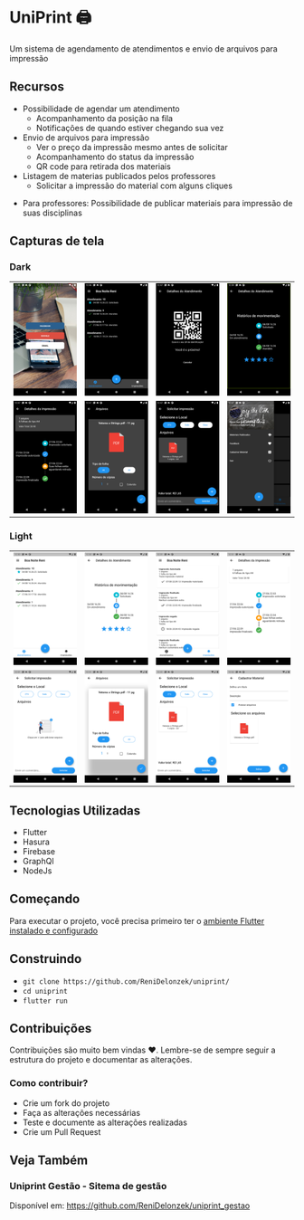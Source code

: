 # UniPrint 🖨 
<!--
<img src="https://img.shields.io/github/license/ReniDelonzek/uniprint">
-->

Um sistema de agendamento de atendimentos e envio de arquivos para impressão

## Recursos

- Possibilidade de agendar um atendimento
  - Acompanhamento da posição na fila
  - Notificações de quando estiver chegando sua vez
- Envio de arquivos para impressão
  - Ver o preço da impressão mesmo antes de solicitar
  - Acompanhamento do status da impressão
  - QR code para retirada dos materiais
- Listagem de materias publicados pelos professores
  - Solicitar a impressão do material com alguns cliques
* Para professores: Possibilidade de publicar materiais para impressão de suas disciplinas

## Capturas de tela

### Dark

 <table>
  <tr> 
    <td><img src="https://github.com/ReniDelonzek/uniprint/blob/master/capturas_tela/Screenshot_1599450540.png" width="280px" /></td>
    <td><img src="https://github.com/ReniDelonzek/uniprint/blob/master/capturas_tela/Screenshot_1599450423.png" width="280px" /></td>
    <td><img src="https://github.com/ReniDelonzek/uniprint/blob/master/capturas_tela/Screenshot_1599450431.png" width="280px" /></td>
    <td><img src="https://github.com/ReniDelonzek/uniprint/blob/master/capturas_tela/Screenshot_1599451196.png" width="280px" /></td>
    
  <tr>
    <td><img src="https://github.com/ReniDelonzek/uniprint/blob/master/capturas_tela/Screenshot_1599450437.png" width="280px" /></td>
    <td><img src="https://github.com/ReniDelonzek/uniprint/blob/master/capturas_tela/Screenshot_1599450455.png" width="280px" /></td>
    <td><img src="https://github.com/ReniDelonzek/uniprint/blob/master/capturas_tela/Screenshot_1599450460.png" width="280px" /></td>
    <td><img src="https://github.com/ReniDelonzek/uniprint/blob/master/capturas_tela/Screenshot_1599450464.png" width="280px" /></td>
    
    
  </tr>
</table>

### Light

 <table>
  <tr> 
    <td><img src="https://github.com/ReniDelonzek/uniprint/blob/master/capturas_tela/Screenshot_1599450657.png" width="280px" /></td>
    <td><img src="https://github.com/ReniDelonzek/uniprint/blob/master/capturas_tela/Screenshot_1599450661.png" width="280px" /></td>
    <td><img src="https://github.com/ReniDelonzek/uniprint/blob/master/capturas_tela/Screenshot_1599450672.png" width="280px" /></td>
    <td><img src="https://github.com/ReniDelonzek/uniprint/blob/master/capturas_tela/Screenshot_1599450674.png" width="280px" /></td>
  <tr>
    <td><img src="https://github.com/ReniDelonzek/uniprint/blob/master/capturas_tela/Screenshot_1599450687.png" width="280px" /></td>
    <td><img src="https://github.com/ReniDelonzek/uniprint/blob/master/capturas_tela/Screenshot_1599450698.png" width="280px" /></td>
    <td><img src="https://github.com/ReniDelonzek/uniprint/blob/master/capturas_tela/Screenshot_1599450708.png" width="280px" /></td>
    <td><img src="https://github.com/ReniDelonzek/uniprint/blob/master/capturas_tela/Screenshot_1599450742.png" width="280px" /></td>
  </tr>
</table>

## Tecnologias Utilizadas

- Flutter
- Hasura
- Firebase
- GraphQl
- NodeJs


## Começando

Para executar o projeto, você precisa primeiro ter o <a href="https://flutter.dev/docs/get-started/install">ambiente Flutter instalado e configurado</a>

## Construindo

- `git clone https://github.com/ReniDelonzek/uniprint/`
- `cd uniprint`
- `flutter run`

## Contribuições

Contribuições são muito bem vindas ❤. Lembre-se de sempre seguir a estrutura do projeto e documentar as alterações.

### Como contribuir?

- Crie um fork do projeto
- Faça as alterações necessárias
- Teste e documente as alterações realizadas
- Crie um Pull Request

## Veja Também

### Uniprint Gestão - Sitema de gestão
Disponível em: https://github.com/ReniDelonzek/uniprint_gestao
